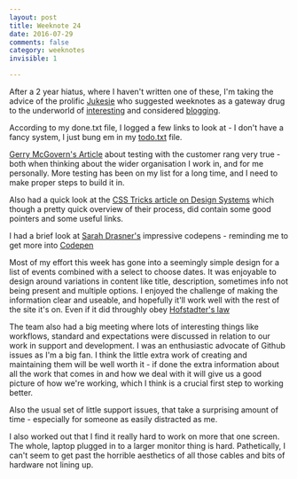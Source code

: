 ```yaml
---
layout: post
title: Weeknote 24
date: 2016-07-29
comments: false
category: weeknotes
invisible: 1

---
```


After a 2 year hiatus, where I haven't written one of these, I'm taking the advice of the prolific [Jukesie][jukesie] who suggested weeknotes as a gateway drug to the underworld of [interesting][interest] and considered [blogging][footnotes].

According to my done.txt file, I logged a few links to look at - I don't have a fancy system, I just bung em in my [todo.txt][todo] file.

[Gerry McGovern's Article][gerry] about testing with the customer rang very true - both when thinking about the wider organisation I work in, and for me personally. More testing has been on my list for a long time, and I need to make proper steps to build it in.

Also had a quick look at the [CSS Tricks article on Design Systems][tricks] which though a pretty quick overview of their process, did contain some good pointers and some useful links.

I had a brief look at [Sarah Drasner's][drasner] impressive codepens - reminding me to get more into [Codepen][codepen]

Most of my effort this week has gone into a seemingly simple design for a list of events combined with a select to choose dates. It was enjoyable to design around variations in content like title, description, sometimes info not being present and multiple options. I enjoyed the challenge of making the information clear and useable, and hopefully it'll work well with the rest of the site it's on. Even if it did throughly obey [Hofstadter's law][law]

The team also had a big meeting where lots of interesting things like workflows, standard and expectations were discussed in relation to our work in support and development. I was an enthusiastic advocate of Github issues as I'm a big fan. I think the little extra work of creating and maintaining them will be well worth it - if done the extra information about all the work that comes in and how we deal with it will give us a good picture of how we're working, which I think is a crucial first step to working better.

Also the usual set of little support issues, that take a surprising amount of time - especially for someone as easily distracted as me.

I also worked out that I find it really hard to work on more that one screen. The whole, laptop plugged in to a larger monitor thing is hard. Pathetically, I can't seem to get past the horrible aesthetics of all those cables and bits of hardware not lining up.

[jukesie]:https://twitter.com/jukesie
[interest]:https://productforthepeople.xyz/
[todo]:http://todotxt.com/
[footnotes]:https://medium.com/@jukesie/friday-footnotes-8-e368a86038a2#.myxftqppj
[gerry]:http://www.gerrymcgovern.com/new-thinking/testing-not-issue-not-enough-money-or-time
[tricks]:https://css-tricks.com/design-systems-building-future/
[drasner]:http://codepen.io/sdras/
[codepen]:http://codepen.io/
[law]: https://en.wikipedia.org/wiki/Hofstadter%27s_law
